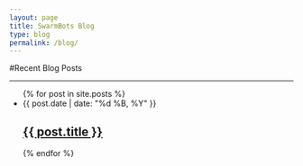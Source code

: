 ```yaml
---
layout: page
title: SwarmBots Blog
type: blog
permalink: /blog/
---
```


#Recent Blog Posts
- - -

<ul class="block-list">
    {% for post in site.posts %}
    <li>
        <span class="post__time">{{ post.date | date: "%d %B, %Y" }}</span>
        <h2 class="post__title"><a href="{{ post.url }}">{{ post.title }}</a></h2>
    </li>
    {% endfor %}
</ul>